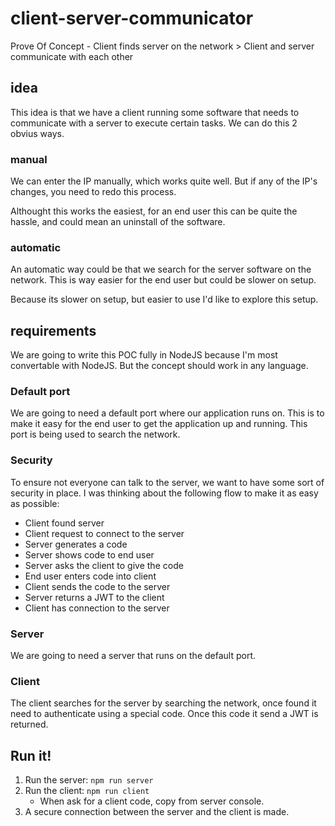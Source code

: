 # client-server-communicator
Prove Of Concept - Client finds server on the network > Client and server communicate with each other

## idea

This idea is that we have a client running some software that needs to communicate with a server to execute certain tasks.
We can do this 2 obvius ways. 

### manual

We can enter the IP manually, which works quite well. 
But if any of the IP's changes, you need to redo this process.

Althought this works the easiest, for an end user this can be quite the hassle, and could mean an uninstall of the software.

### automatic

An automatic way could be that we search for the server software on the network.
This is way easier for the end user but could be slower on setup. 

Because its slower on setup, but easier to use I'd like to explore this setup.

## requirements

We are going to write this POC fully in NodeJS because I'm most convertable with NodeJS. But the concept should work in any language.

### Default port

We are going to need a default port where our application runs on.
This is to make it easy for the end user to get the application up and running.
This port is being used to search the network.

### Security

To ensure not everyone can talk to the server, we want to have some sort of security in place.
I was thinking about the following flow to make it as easy as possible:
- Client found server
- Client request to connect to the server
- Server generates a code
- Server shows code to end user
- Server asks the client to give the code 
- End user enters code into client
- Client sends the code to the server
- Server returns a JWT to the client
- Client has connection to the server

### Server

We are going to need a server that runs on the default port.

### Client

The client searches for the server by searching the network, once found it need to authenticate using a special code.
Once this code it send a JWT is returned.

## Run it!

1. Run the server: `npm run server`
2. Run the client: `npm run client`
    - When ask for a client code, copy from server console.
3. A secure connection between the server and the client is made.